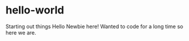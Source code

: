 # hello-world
Starting out things
Hello
Newbie here! Wanted to code for a long time so here we are.
